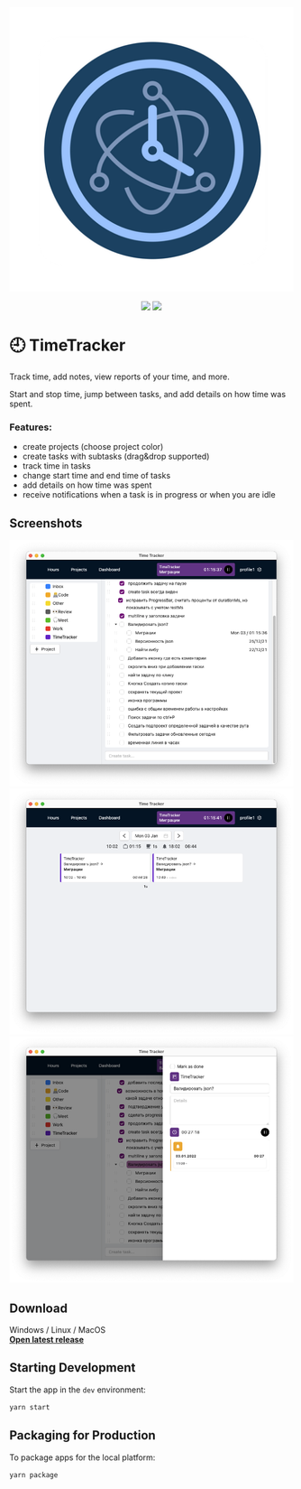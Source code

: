 <p align="center">
  <img src="https://github.com/Yadro/time-tracker/blob/41786ef0484da6809e39fa47e17474806c0d47b2/assets/icons/512x512.png" />
</p>
<p align="center">
  <img src="https://wakatime.com/badge/user/6a4a8cef-48cb-4dec-ad67-3a1ad1e01f61/project/b200ce19-1cb9-410e-96f0-afc28a3d428c.svg" />
  <a href="https://github.com/Yadro/time-tracker/releases/latest"><img src="https://img.shields.io/badge/Download-latest-brightgreen"/></a>
</p>

# 🕘 TimeTracker
Track time, add notes, view reports of your time, and more.

Start and stop time, jump between tasks, and add details on how time was spent.

### Features:

- create projects (choose project color)
- create tasks with subtasks (drag&drop supported)
- track time in tasks
- change start time and end time of tasks
- add details on how time was spent
- receive notifications when a task is in progress or when you are idle

## Screenshots
<img src="https://github.com/Yadro/time-tracker/blob/41786ef0484da6809e39fa47e17474806c0d47b2/.github/tt-projects.png" />
<img src="https://github.com/Yadro/time-tracker/blob/41786ef0484da6809e39fa47e17474806c0d47b2/.github/tt-hours.png" />
<img src="https://github.com/Yadro/time-tracker/blob/1e8861dbebddb0230e09812c8e41813143aee0fa/.github/tt-edit-project.png" />

## Download
Windows / Linux / MacOS  
**<a href="https://github.com/Yadro/time-tracker/releases/latest">Open latest release</a>**


## Starting Development

Start the app in the `dev` environment:

```bash
yarn start
```

## Packaging for Production

To package apps for the local platform:

```bash
yarn package
```
